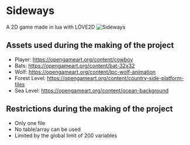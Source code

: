 # Sideways
A 2D game made in lua with LÖVE2D
![Sideways](https://user-images.githubusercontent.com/18100602/193891503-33a84958-92a6-4ce6-89b8-e2d2ef07f33c.png)

## Assets used during the making of the project
- Player: https://opengameart.org/content/cowboy
- Bats: https://opengameart.org/content/bat-32x32
- Wolf: https://opengameart.org/content/lpc-wolf-animation
- Forest Level: https://opengameart.org/content/country-side-platform-tiles
- Sea Level: https://opengameart.org/content/ocean-background

## Restrictions during the making of the project
- Only one file
- No table/array can be used
- Limited by the global limit of 200 variables
